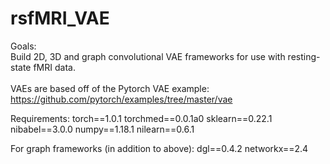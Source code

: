 # rsfMRI_VAE

Goals:<br>
Build 2D, 3D and graph convolutional VAE frameworks for use with resting-state fMRI data.<br>
<br>
VAEs are based off of the Pytorch VAE example: https://github.com/pytorch/examples/tree/master/vae<br>

Requirements:
torch==1.0.1
torchmed==0.0.1a0
sklearn==0.22.1
nibabel==3.0.0
numpy==1.18.1
nilearn==0.6.1

For graph frameworks (in addition to above):
dgl==0.4.2
networkx==2.4
